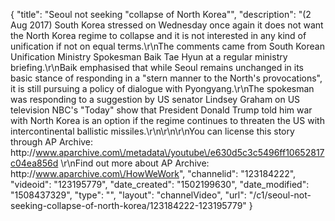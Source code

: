 {
    "title": "Seoul not seeking \"collapse of North Korea\"",
    "description": "(2 Aug 2017) South Korea stressed on Wednesday once again it does not want the North Korea regime to collapse and it is not interested in any kind of unification if not on equal terms.\r\nThe comments came from South Korean Unification Ministry Spokesman Baik Tae Hyun at a regular ministry briefing.\r\nBaik emphasised that while Seoul remains unchanged in its basic stance of responding in a \"stern manner to the North's provocations\", it is still pursuing a policy of dialogue with Pyongyang.\r\nThe spokesman was responding to a suggestion by US senator Lindsey Graham on US television NBC's \"Today\" show that President Donald Trump told him war with North Korea is an option if the regime continues to threaten the US with intercontinental ballistic missiles.\r\n\r\n\r\nYou can license this story through AP Archive: http:\/\/www.aparchive.com\/metadata\/youtube\/e630d5c3c5496ff10652817c04ea856d \r\nFind out more about AP Archive: http:\/\/www.aparchive.com\/HowWeWork",
    "channelid": "123184222",
    "videoid": "123195779",
    "date_created": "1502199630",
    "date_modified": "1508437329",
    "type": "",
    "layout": "channelVideo",
    "url": "\/c1\/seoul-not-seeking-collapse-of-north-korea\/123184222-123195779"
}